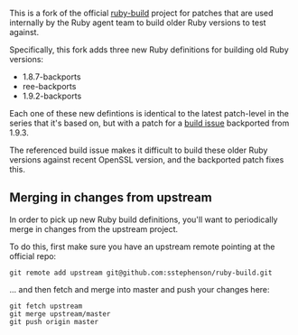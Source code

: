 This is a fork of the official [ruby-build](https://github.com/sstephenson/ruby-build) project for patches that are used internally by the Ruby agent team to build older Ruby versions to test against.

Specifically, this fork adds three new Ruby definitions for building old Ruby versions:

* 1.8.7-backports
* ree-backports
* 1.9.2-backports

Each one of these new defintions is identical to the latest patch-level in the series that it's based on, but with a patch for a [build issue](https://bugs.ruby-lang.org/issues/8384) backported from 1.9.3.

The referenced build issue makes it difficult to build these older Ruby versions against recent OpenSSL version, and the backported patch fixes this.

## Merging in changes from upstream

In order to pick up new Ruby build definitions, you'll want to periodically merge in changes from the upstream project.

To do this, first make sure you have an upstream remote pointing at the official repo:

```
git remote add upstream git@github.com:sstephenson/ruby-build.git
```

... and then fetch and merge into master and push your changes here:

```
git fetch upstream
git merge upstream/master
git push origin master
```
